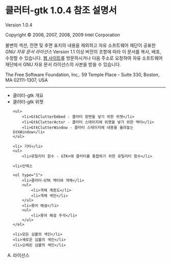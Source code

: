 # 클러터-gtk 1.0.4 참조 설명서 #

Version 1.0.4

Copyright &copy; 2006, 2007, 2008, 2009 Intel Corporation

불변의 섹션, 전면 및 후면 표지의 내용을 제외하고 자유 소프트웨어 재단이 공표한 _GNU 자유 문서 라이선스_ Version 1.1 이상 버전의 조항에 따라 이 문서를 복사, 배포, 수정할 수 있습니다. [웹 사이트](http://www.fsf.org)를 방문하시거나 다음 주소로 요청하여 자유 소프트웨어 재단에서 GNU 자유 문서 라이선스의 사본을 받을 수 있습니다.

The Free Software Foundation, Inc,.
59 Temple Place - Suite 330,
Boston, MA 02111-1307,
USA

---

<ul>
	<li>클러터-gtk 개요</li>
	<li>클러터-gtk 위젯</li>

	<ul>
		<li>GtkClutterEmbed - 클러터 장면을 넣기 위한 위젯</li>
		<li>GtkClutterActor - 클러터 스테이지에 위젯을 넣기 위한 액터</li>
		<li>GtkClutterWindow - 클러터 스테이지에 내용을 올려놓는 GtkWindow</li>
	</ul>

	<li> 기타</li>
	<ul>
		<li>유틸리티 함수 - GTK+에 클러터를 통합하기 위한 유틸리티 함수</li>

	<li>인덱스

	<ol type="1">
		<li>클러터-GTK 액터와 객체</li>
		<ul>
			<li>객체 계층도</li>
			<li>객체 색인</li>
		</ul>
		<li>용어 해설</li>
		<ul>
			<li>용어 해설 주석</li>
		</ul>
	</ol>

	<li>모든 심볼의 색인</li>
	<li>새로운 심볼의 색인</li>
	<li>오래된 심볼의 색인</li>
</ul>
<ol type="A">
	<li>라이선스</li>
</ol>
